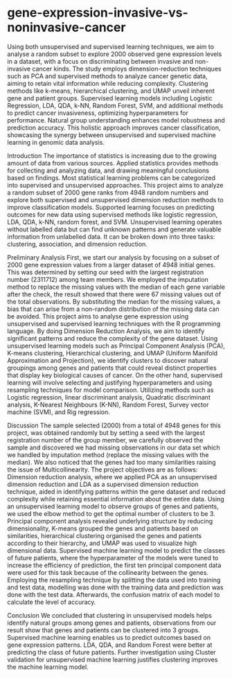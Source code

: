 # gene-expression-invasive-vs-noninvasive-cancer
Using both unsupervised and supervised learning techniques, we aim to analyse a random subset to explore 2000 observed gene expression levels in a dataset, with a focus on discriminating between invasive and non-invasive cancer kinds. The study employs dimension-reduction techniques such as PCA and supervised methods to analyze cancer genetic data, aiming to retain vital information while reducing complexity. Clustering methods like k-means, hierarchical clustering, and UMAP unveil inherent gene and patient groups. Supervised learning models including Logistic Regression, LDA, QDA, k-NN, Random Forest, SVM, and additional methods to predict cancer invasiveness, optimizing hyperparameters for performance. Natural group understanding enhances model robustness and prediction accuracy. This holistic approach improves cancer classification, showcasing the synergy between unsupervised and supervised machine learning in genomic data analysis.

Introduction
The importance of statistics is increasing due to the growing amount of data from various sources. Applied statistics provides methods for collecting and analyzing data, and drawing meaningful conclusions based on findings. Most statistical learning problems can be categorized into supervised and unsupervised approaches. This project aims to analyze a random subset of 2000 gene ranks from 4948 random numbers and explore both supervised and unsupervised dimension reduction methods to improve classification models. Supported learning focuses on predicting outcomes for new data using supervised methods like logistic regression, LDA, QDA, k-NN, random forest, and SVM. Unsupervised learning operates without labelled data but can find unknown patterns and generate valuable information from unlabelled data. It can be broken down into three tasks: clustering, association, and dimension reduction.

Preliminary Analysis
First, we start our analysis by focusing on a subset of 2000 gene expression values from a larger dataset of 4948 initial genes. This was determined by setting our seed with the largest registration number (2311712) among team members. We employed the imputation method to replace the missing values with the median of each gene variable after the check, the result showed that there were 67 missing values out of the total observations. By substituting the median for the missing values, a bias that can arise from a non-random distribution of the missing data can be avoided. This project aims to analyse gene expression using unsupervised and supervised learning techniques with the R programming language. By doing Dimension Reduction Analysis, we aim to identify significant patterns and reduce the complexity of the gene dataset. Using unsupervised learning models such as Principal Component Analysis (PCA), K-means clustering, Hierarchical clustering, and UMAP (Uniform Manifold Approximation and Projection), we identify clusters to discover natural groupings among genes and patients that could reveal distinct properties that display key biological causes of cancer. On the other hand, supervised learning will involve selecting and justifying hyperparameters and using resampling techniques for model comparison. Utilizing methods such as Logistic regression, linear discriminant analysis, Quadratic discriminant analysis, K-Nearest Neighbours (K-NN), Random Forest, Survey vector machine (SVM), and Rig regression.

Discussion
The sample selected (2000) from a total of 4948 genes for this project, was obtained randomly but by setting a seed with the largest registration number of the group member, we carefully observed the sample and discovered we had missing observations in our data set which we handled by imputation method (replace the missing values with the median). We also noticed that the genes had too many similarities raising the issue of Multicollinearity. The project objectives are as follows:
Dimension reduction analysis, where we applied PCA as an unsupervised dimension reduction and LDA as a supervised dimension reduction technique, aided in identifying patterns within the gene dataset and reduced complexity while retaining essential information about the entire data.
Using an unsupervised learning model to observe groups of genes and patients, we used the elbow method to get the optimal number of clusters to be 3. Principal component analysis revealed underlying structure by reducing dimensionality, K-means grouped the genes and patients based on similarities, hierarchical clustering organised the genes and patients according to their hierarchy, and UMAP was used to visualize high dimensional data.
Supervised machine learning model to predict the classes of future patients, where the hyperparameter of the models were tuned to increase the efficiency of prediction, the first ten principal component data were used for this task because of the collinearity between the genes. Employing the resampling technique by splitting the data used into training and test data, modelling was done with the training data and prediction was done with the test data. Afterwards, the confusion matrix of each model to calculate the level of accuracy.

Conclusion
We concluded that clustering in unsupervised models helps identify natural groups among genes and patients, observations from our result show that genes and patients can be clustered into 3 groups. Supervised machine learning enables us to predict outcomes based on gene expression patterns. LDA, QDA, and Random Forest were better at predicting the class of future patients. Further investigation using Cluster validation for unsupervised machine learning justifies clustering improves the machine learning model.

